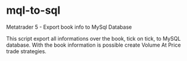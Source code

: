 # mql-to-sql

Metatrader 5 - Export book info to MySql Database

This script export all informations over the book, tick on tick, to MySQL database.
With the book information is possible create Volume At Price trade strategies. 
